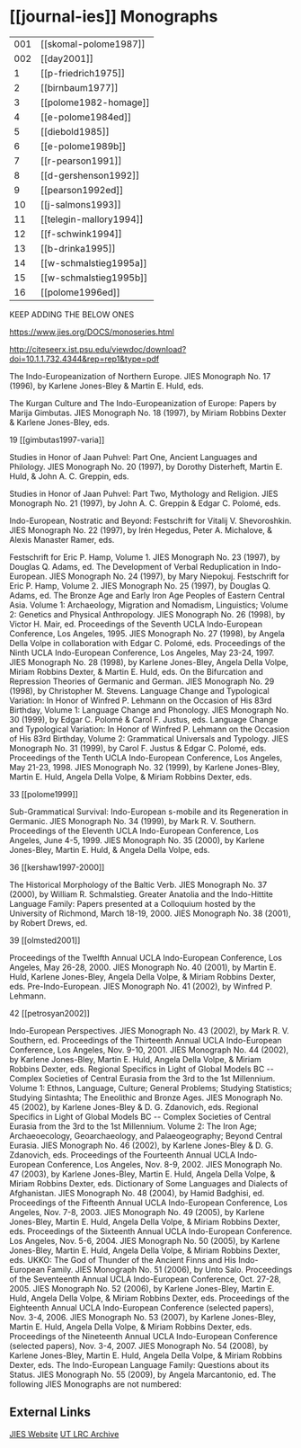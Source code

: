 # [[journal-ies]] Monographs

|||
|-|-|
001 | [[skomal-polome1987]] 
002 | [[day2001]]
1 | [[p-friedrich1975]]
2 | [[birnbaum1977]]
3 | [[polome1982-homage]]
4 | [[e-polome1984ed]]
5 | [[diebold1985]]
6 | [[e-polome1989b]]
7 | [[r-pearson1991]]
8 | [[d-gershenson1992]]
9 | [[pearson1992ed]]
10 | [[j-salmons1993]]
11 | [[telegin-mallory1994]]
12 | [[f-schwink1994]]
13 | [[b-drinka1995]]
14 | [[w-schmalstieg1995a]]
15 | [[w-schmalstieg1995b]]
16 | [[polome1996ed]]
KEEP ADDING THE BELOW ONES

https://www.jies.org/DOCS/monoseries.html

http://citeseerx.ist.psu.edu/viewdoc/download?doi=10.1.1.732.4344&rep=rep1&type=pdf



The Indo-Europeanization of Northern Europe. JIES Monograph No. 17 (1996), by Karlene Jones-Bley & Martin E. Huld, eds.


The Kurgan Culture and The Indo-Europeanization of Europe: Papers by Marija Gimbutas. JIES Monograph No. 18 (1997), by Miriam Robbins Dexter & Karlene Jones-Bley, eds.


19 [[gimbutas1997-varia]]


Studies in Honor of Jaan Puhvel: Part One, Ancient Languages and Philology. JIES Monograph No. 20 (1997), by Dorothy Disterheft, Martin E. Huld, & John A. C. Greppin, eds.


Studies in Honor of Jaan Puhvel: Part Two, Mythology and Religion. JIES Monograph No. 21 (1997), by John A. C. Greppin & Edgar C. Polomé, eds.


Indo-European, Nostratic and Beyond: Festschrift for Vitalij V. Shevoroshkin. JIES Monograph No. 22 (1997), by Irén Hegedus, Peter A. Michalove, & Alexis Manaster Ramer, eds.


Festschrift for Eric P. Hamp, Volume 1. JIES Monograph No. 23 (1997), by Douglas Q. Adams, ed.
The Development of Verbal Reduplication in Indo-European. JIES Monograph No. 24 (1997), by Mary Niepokuj.
Festschrift for Eric P. Hamp, Volume 2. JIES Monograph No. 25 (1997), by Douglas Q. Adams, ed.
The Bronze Age and Early Iron Age Peoples of Eastern Central Asia. Volume 1: Archaeology, Migration and Nomadism, Linguistics; Volume 2: Genetics and Physical Anthropology. JIES Monograph No. 26 (1998), by Victor H. Mair, ed.
Proceedings of the Seventh UCLA Indo-European Conference, Los Angeles, 1995. JIES Monograph No. 27 (1998), by Angela Della Volpe in collaboration with Edgar C. Polomé, eds.
Proceedings of the Ninth UCLA Indo-European Conference, Los Angeles, May 23-24, 1997. JIES Monograph No. 28 (1998), by Karlene Jones-Bley, Angela Della Volpe, Miriam Robbins Dexter, & Martin E. Huld, eds.
On the Bifurcation and Repression Theories of Germanic and German. JIES Monograph No. 29 (1998), by Christopher M. Stevens.
Language Change and Typological Variation: In Honor of Winfred P. Lehmann on the Occasion of His 83rd Birthday, Volume 1: Language Change and Phonology. JIES Monograph No. 30 (1999), by Edgar C. Polomé & Carol F. Justus, eds.
Language Change and Typological Variation: In Honor of Winfred P. Lehmann on the Occasion of His 83rd Birthday, Volume 2: Grammatical Universals and Typology. JIES Monograph No. 31 (1999), by Carol F. Justus & Edgar C. Polomé, eds.
Proceedings of the Tenth UCLA Indo-European Conference, Los Angeles, May 21-23, 1998. JIES Monograph No. 32 (1999), by Karlene Jones-Bley, Martin E. Huld, Angela Della Volpe, & Miriam Robbins Dexter, eds.

33 [[polome1999]]

Sub-Grammatical Survival: Indo-European s-mobile and its Regeneration in Germanic. JIES Monograph No. 34 (1999), by Mark R. V. Southern.
Proceedings of the Eleventh UCLA Indo-European Conference, Los Angeles, June 4-5, 1999. JIES Monograph No. 35 (2000), by Karlene Jones-Bley, Martin E. Huld, & Angela Della Volpe, eds.

36 [[kershaw1997-2000]]

The Historical Morphology of the Baltic Verb. JIES Monograph No. 37 (2000), by William R. Schmalstieg.
Greater Anatolia and the Indo-Hittite Language Family: Papers presented at a Colloquium hosted by the University of Richmond, March 18-19, 2000. JIES Monograph No. 38 (2001), by Robert Drews, ed.

39 [[olmsted2001]]

Proceedings of the Twelfth Annual UCLA Indo-European Conference, Los Angeles, May 26-28, 2000. JIES Monograph No. 40 (2001), by Martin E. Huld, Karlene Jones-Bley, Angela Della Volpe, & Miriam Robbins Dexter, eds.
Pre-Indo-European. JIES Monograph No. 41 (2002), by Winfred P. Lehmann.

42 [[petrosyan2002]]

Indo-European Perspectives. JIES Monograph No. 43 (2002), by Mark R. V. Southern, ed.
Proceedings of the Thirteenth Annual UCLA Indo-European Conference, Los Angeles, Nov. 9-10, 2001. JIES Monograph No. 44 (2002), by Karlene Jones-Bley, Martin E. Huld, Angela Della Volpe, & Miriam Robbins Dexter, eds.
Regional Specifics in Light of Global Models BC -- Complex Societies of Central Eurasia from the 3rd to the 1st Millennium. Volume 1: Ethnos, Language, Culture; General Problems; Studying Statistics; Studying Sintashta; The Eneolithic and Bronze Ages. JIES Monograph No. 45 (2002), by Karlene Jones-Bley & D. G. Zdanovich, eds.
Regional Specifics in Light of Global Models BC -- Complex Societies of Central Eurasia from the 3rd to the 1st Millennium. Volume 2: The Iron Age; Archaeoecology, Geoarchaeology, and Palaeogeography; Beyond Central Eurasia. JIES Monograph No. 46 (2002), by Karlene Jones-Bley & D. G. Zdanovich, eds.
Proceedings of the Fourteenth Annual UCLA Indo-European Conference, Los Angeles, Nov. 8-9, 2002. JIES Monograph No. 47 (2003), by Karlene Jones-Bley, Martin E. Huld, Angela Della Volpe, & Miriam Robbins Dexter, eds.
Dictionary of Some Languages and Dialects of Afghanistan. JIES Monograph No. 48 (2004), by Hamid Badghisi, ed.
Proceedings of the Fifteenth Annual UCLA Indo-European Conference, Los Angeles, Nov. 7-8, 2003. JIES Monograph No. 49 (2005), by Karlene Jones-Bley, Martin E. Huld, Angela Della Volpe, & Miriam Robbins Dexter, eds.
Proceedings of the Sixteenth Annual UCLA Indo-European Conference. Los Angeles, Nov. 5-6, 2004. JIES Monograph No. 50 (2005), by Karlene Jones-Bley, Martin E. Huld, Angela Della Volpe, & Miriam Robbins Dexter, eds.
UKKO: The God of Thunder of the Ancient Finns and His Indo-European Family. JIES Monograph No. 51 (2006), by Unto Salo.
Proceedings of the Seventeenth Annual UCLA Indo-European Conference, Oct. 27-28, 2005. JIES Monograph No. 52 (2006), by Karlene Jones-Bley, Martin E. Huld, Angela Della Volpe, & Miriam Robbins Dexter, eds.
Proceedings of the Eighteenth Annual UCLA Indo-European Conference (selected papers), Nov. 3-4, 2006. JIES Monograph No. 53 (2007), by Karlene Jones-Bley, Martin E. Huld, Angela Della Volpe, & Miriam Robbins Dexter, eds.
Proceedings of the Nineteenth Annual UCLA Indo-European Conference (selected papers), Nov. 3-4, 2007. JIES Monograph No. 54 (2008), by Karlene Jones-Bley, Martin E. Huld, Angela Della Volpe, & Miriam Robbins Dexter, eds.
The Indo-European Language Family: Questions about its Status. JIES Monograph No. 55 (2009), by Angela Marcantonio, ed.
The following JIES Monographs are not numbered:



## External Links
[JIES Website](https://www.jies.org/DOCS/monoseries.html)
[UT LRC Archive](https://web.archive.org/web/20111116122053/http://www.utexas.edu/cola/centers/lrc/indices/jies/MonosByNum.html)